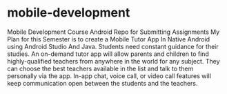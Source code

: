 # mobile-development
Mobile Development Course
Android Repo for Submitting Assignments
My Plan for this Semester is to create a Mobile Tutor App In Native Android using Android Studio And Java. Students need constant guidance for their studies. An on-demand tutor app will allow parents and children to find highly-qualified teachers from anywhere in the world for any subject.
They can choose the best teachers available in the list and talk to them personally via the app. In-app chat, voice call, or video call features will keep communication open between the students and the teachers.
